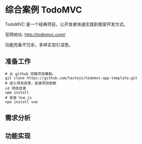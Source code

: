 # 综合案例 TodoMVC

TodoMVC 是一个经典项目，让开发者快速实践到框架开发方式。

官网地址: <http://todomvc.com/>

功能完备不冗余，多样实现引深思。

## 准备工作

```shell
# 从 github 克隆项目模板。
git clone https://github.com/tastejs/todomvc-app-template.git
# 进入项目目录，安装项目依赖
cd 项目目录
npm install
# 安装 Vue.js
npm install vue
```



## 需求分析


## 功能实现

